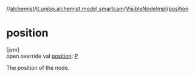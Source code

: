 //[alchemist](../../../index.md)/[it.unibo.alchemist.model.smartcam](../index.md)/[VisibleNodeImpl](index.md)/[position](position.md)

# position

[jvm]\
open override val [position](position.md): [P](index.md)

The position of the node.
